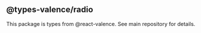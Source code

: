 ## @types-valence/radio

This package is types from @react-valence. See main repository for details.
